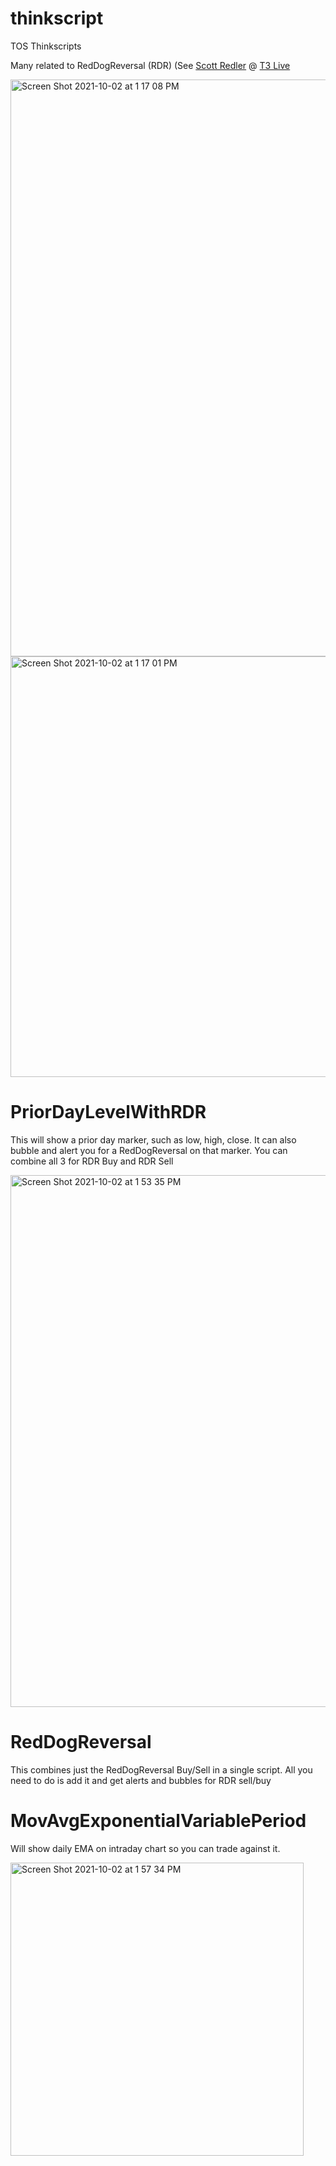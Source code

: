 # thinkscript

TOS Thinkscripts

Many related to RedDogReversal (RDR)  (See [Scott Redler](https://twitter.com/RedDogT3) @ [T3 Live](http://www.t3live.com)

<img width="923" alt="Screen Shot 2021-10-02 at 1 17 08 PM" src="https://user-images.githubusercontent.com/708959/135728062-6aad7cbe-f1c2-4809-afb1-324a778dbd41.png">

<img width="673" alt="Screen Shot 2021-10-02 at 1 17 01 PM" src="https://user-images.githubusercontent.com/708959/135728074-68d796f4-481a-4fe8-b165-c86679edf2df.png">

# PriorDayLevelWithRDR

This will show a prior day marker, such as low, high, close.   It can also bubble and alert you for a RedDogReversal on that marker.  You can combine all 3 for RDR Buy and RDR Sell

<img width="851" alt="Screen Shot 2021-10-02 at 1 53 35 PM" src="https://user-images.githubusercontent.com/708959/135728927-32a8bb1e-2999-43db-ba63-be30ce2b42d8.png">

# RedDogReversal

This combines just the RedDogReversal Buy/Sell in a single script.  All you need to do is add it and get alerts and bubbles for RDR sell/buy

# MovAvgExponentialVariablePeriod

Will show daily EMA on intraday chart so you can trade against it.

<img width="469" alt="Screen Shot 2021-10-02 at 1 57 34 PM" src="https://user-images.githubusercontent.com/708959/135729013-70d7c879-c34e-47c3-975a-55c7b03f01e9.png">
